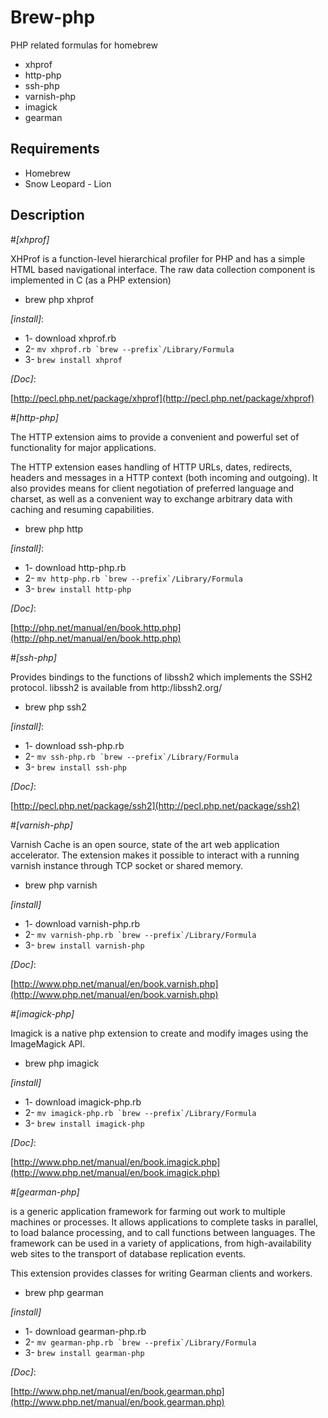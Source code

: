 # Brew-php
PHP related formulas for homebrew

* xhprof
* http-php
* ssh-php
* varnish-php
* imagick
* gearman

## Requirements

* Homebrew
* Snow Leopard - Lion

## Description

#_[xhprof]_

XHProf is a function-level hierarchical profiler for PHP and has a simple HTML based navigational interface. The raw data collection component is implemented in C (as a PHP extension)

* brew php xhprof

_[install]_:

* 1- download xhprof.rb
* 2- ``mv xhprof.rb `brew --prefix`/Library/Formula``
* 3- `brew install xhprof`

_[Doc]_:

[http://pecl.php.net/package/xhprof](http://pecl.php.net/package/xhprof)



#_[http-php]_

The HTTP extension aims to provide a convenient and powerful set of functionality for major applications.

The HTTP extension eases handling of HTTP URLs, dates, redirects, headers and messages in a HTTP context (both incoming and outgoing). It also provides means for client negotiation of preferred language and charset, as well as a convenient way to exchange arbitrary data with caching and resuming capabilities.

* brew php http


_[install]_:

* 1- download http-php.rb
* 2- ``mv http-php.rb `brew --prefix`/Library/Formula``
* 3- `brew install http-php`

_[Doc]_:

[http://php.net/manual/en/book.http.php](http://php.net/manual/en/book.http.php)



#_[ssh-php]_

Provides bindings to the functions of libssh2 which implements the SSH2 protocol.
libssh2 is available from http:/libssh2.org/

* brew php ssh2

_[install]_:

* 1- download ssh-php.rb
* 2- ``mv ssh-php.rb `brew --prefix`/Library/Formula``
* 3- `brew install ssh-php`

_[Doc]_:

[http://pecl.php.net/package/ssh2](http://pecl.php.net/package/ssh2)



#_[varnish-php]_

Varnish Cache is an open source, state of the art web application accelerator. The extension makes it possible to interact with a running varnish instance through TCP socket or shared memory.

* brew php varnish

_[install]_

* 1- download varnish-php.rb
* 2- ``mv varnish-php.rb `brew --prefix`/Library/Formula``
* 3- `brew install varnish-php`

_[Doc]_:

[http://www.php.net/manual/en/book.varnish.php](http://www.php.net/manual/en/book.varnish.php)


#_[imagick-php]_

Imagick is a native php extension to create and modify images using the ImageMagick API. 

* brew php imagick

_[install]_

* 1- download imagick-php.rb
* 2- ``mv imagick-php.rb `brew --prefix`/Library/Formula``
* 3- `brew install imagick-php`

_[Doc]_:

[http://www.php.net/manual/en/book.imagick.php](http://www.php.net/manual/en/book.imagick.php)

#_[gearman-php]_

is a generic application framework for farming out work to multiple machines or processes. It allows applications to complete tasks in parallel, to load balance processing, and to call functions between languages. The framework can be used in a variety of applications, from high-availability web sites to the transport of database replication events.

This extension provides classes for writing Gearman clients and workers.

* brew php gearman

_[install]_

* 1- download gearman-php.rb
* 2- ``mv gearman-php.rb `brew --prefix`/Library/Formula``
* 3- `brew install gearman-php`

_[Doc]_:

[http://www.php.net/manual/en/book.gearman.php](http://www.php.net/manual/en/book.gearman.php)